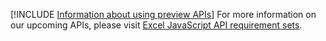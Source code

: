 [!INCLUDE [Information about using preview APIs](../includes/using-preview-apis.md)]
For more information on our upcoming APIs, please visit [Excel JavaScript API requirement sets](/javascript/api/requirement-sets/excel-preview-apis.md).